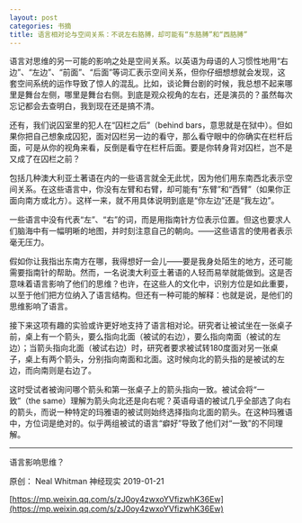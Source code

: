 ```yaml
---
layout: post
categories: 书摘
title: 语言相对论与空间关系：不说左右胳膊，却可能有“东胳膊”和“西胳膊”
---
```


语言对思维的另一可能的影响之处是空间关系。以英语为母语的人习惯性地用“右边”、“左边”、“前面”、“后面”等词汇表示空间关系，但你仔细想想就会发现，这套空间系统的运作导致了惊人的混乱。比如，谈论舞台剧的时候，我总想不起来哪里是舞台左侧，哪里是舞台右侧。到底是观众视角的左右，还是演员的？虽然每次忘记都会去查明白，我到现在还是搞不清。

还有，我们说囚室里的犯人在“囚栏之后”（behind bars，意思就是在狱中）。但如果你把自己想象成囚犯，面对囚栏另一边的看守，那么看守眼中的你确实在栏杆后面，可是从你的视角来看，反倒是看守在栏杆后面。要是你转身背对囚栏，岂不是又成了在囚栏之前？

包括几种澳大利亚土著语在内的一些语言就全无此忧，因为他们用东南西北表示空间关系。在这些语言中，你没有左臂和右臂，却可能有“东臂”和“西臂”（如果你正面向南方或北方）。这样一来，就不用具体说明到底是“你左边”还是“我左边”。

一些语言中没有代表“左”、“右”的词，而是用指南针方位表示位置。但这也要求人们脑海中有一幅明晰的地图，并时刻注意自己的朝向。——这些语言的使用者表示毫无压力。

假如你让我指出东南方在哪，我得想好一会儿——要是我身处陌生的地方，还可能需要指南针的帮助。然而，一名说澳大利亚土著语的人轻而易举就能做到。这是否意味着语言影响了他们的思维？也许，在这些人的文化中，识别方位是如此重要，以至于他们把方位纳入了语言结构。但还有一种可能的解释：也就是说，是他们的思维影响了语言。

接下来这项有趣的实验或许更好地支持了语言相对论。研究者让被试坐在一张桌子前，桌上有一个箭头，要么指向北面（被试的右边），要么指向南面（被试的左边）；当箭头指向北面（被试右边）时，研究者要求被试转180度面对另一张桌子，桌上有两个箭头，分别指向南面和北面。这时候向北的箭头指的是被试的左边，而向南则是右边了。

这时受试者被询问哪个箭头和第一张桌子上的箭头指向一致。被试会将“一致”（the same）理解为箭头向北还是向右呢？英语母语的被试几乎全部选了向右的箭头，而说一种特定的玛雅语的被试则始终选择指向北面的箭头。在这种玛雅语中，方位词是绝对的。似乎两组被试的语言“癖好”导致了他们对“一致”的不同理解。

---

语言影响思维？

原创： Neal Whitman  神经现实  2019-01-21

[https://mp.weixin.qq.com/s/zJ0oy4zwxoYVfizwhK36Ew](https://mp.weixin.qq.com/s/zJ0oy4zwxoYVfizwhK36Ew)